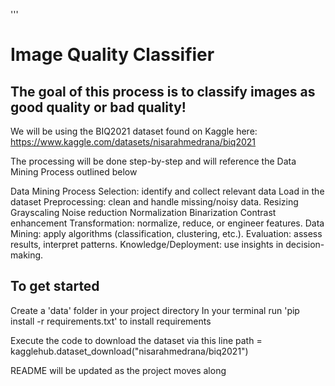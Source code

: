 '''
# Image Quality Classifier #

## The goal of this process is to classify images as good quality or bad quality! ##
We will be using the BIQ2021 dataset found on Kaggle here:
https://www.kaggle.com/datasets/nisarahmedrana/biq2021

The processing will be done step-by-step
    and will reference the Data Mining Process outlined below


Data Mining Process
Selection:  identify and collect relevant data
    Load in the dataset
Preprocessing:  clean and handle missing/noisy data.
    Resizing
    Grayscaling
    Noise reduction
    Normalization
    Binarization
    Contrast enhancement
Transformation:  normalize, reduce, or engineer features.
Data Mining:  apply algorithms (classification, clustering, etc.).
Evaluation:  assess results, interpret patterns.
Knowledge/Deployment:  use insights in decision-making.


## To get started ##
Create a 'data' folder in your project directory 
In your terminal run 'pip install -r requirements.txt' to install requirements

Execute the code to download the dataset via this line
    path = kagglehub.dataset_download("nisarahmedrana/biq2021")


README will be updated as the project moves along